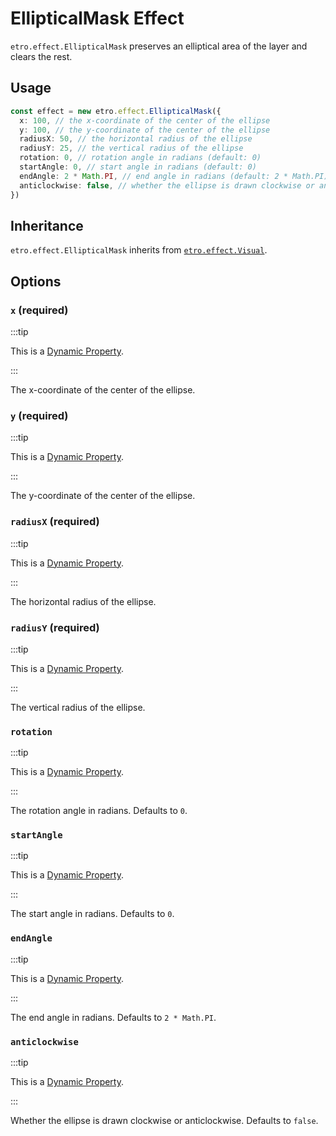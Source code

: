 # EllipticalMask Effect

`etro.effect.EllipticalMask` preserves an elliptical area of the layer and clears the rest.

## Usage

```ts
const effect = new etro.effect.EllipticalMask({
  x: 100, // the x-coordinate of the center of the ellipse
  y: 100, // the y-coordinate of the center of the ellipse
  radiusX: 50, // the horizontal radius of the ellipse
  radiusY: 25, // the vertical radius of the ellipse
  rotation: 0, // rotation angle in radians (default: 0)
  startAngle: 0, // start angle in radians (default: 0)
  endAngle: 2 * Math.PI, // end angle in radians (default: 2 * Math.PI)
  anticlockwise: false, // whether the ellipse is drawn clockwise or anticlockwise (default: false)
})
```

## Inheritance

`etro.effect.EllipticalMask` inherits from [`etro.effect.Visual`](visual).

## Options

### `x` (required)

:::tip

This is a [Dynamic Property](/docs/reference/dynamic-properties).

:::

The x-coordinate of the center of the ellipse.

### `y` (required)

:::tip

This is a [Dynamic Property](/docs/reference/dynamic-properties).

:::

The y-coordinate of the center of the ellipse.

### `radiusX` (required)

:::tip

This is a [Dynamic Property](/docs/reference/dynamic-properties).

:::

The horizontal radius of the ellipse.

### `radiusY` (required)

:::tip

This is a [Dynamic Property](/docs/reference/dynamic-properties).

:::

The vertical radius of the ellipse.

### `rotation`

:::tip

This is a [Dynamic Property](/docs/reference/dynamic-properties).

:::

The rotation angle in radians. Defaults to `0`.

### `startAngle`

:::tip

This is a [Dynamic Property](/docs/reference/dynamic-properties).

:::

The start angle in radians. Defaults to `0`.

### `endAngle`

:::tip

This is a [Dynamic Property](/docs/reference/dynamic-properties).

:::

The end angle in radians. Defaults to `2 * Math.PI`.

### `anticlockwise`

:::tip

This is a [Dynamic Property](/docs/reference/dynamic-properties).

:::

Whether the ellipse is drawn clockwise or anticlockwise. Defaults to `false`.
